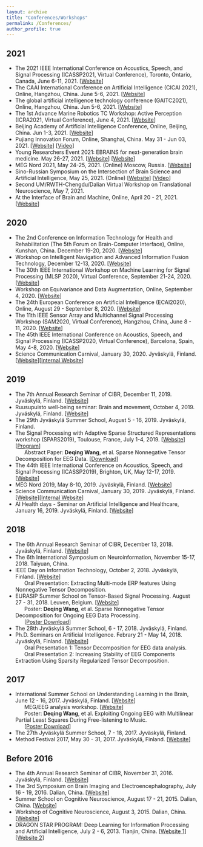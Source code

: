 ```yaml
---
layout: archive
title: "Conferences/Workshops"
permalink: /Conferences/
author_profile: true
---
```


2021
------
* The 2021 IEEE International Conference on Acoustics, Speech, and Signal Processing (ICASSP2021, Virtual Conference), Toronto, Ontario, Canada, June 6-11, 2021. [<a href="https://2021.ieeeicassp.org/" target="_blank">Website</a>]<br />
* The CAAI International Conference on Artificial Intelligence (CICAI 2021), Online, Hangzhou, China. June 5-6, 2021. [<a href="https://cicai.caai.cn/#/" target="_blank">Website</a>]<br />
* The global artificial intelligence technology conference (GAITC2021), Online, Hangzhou, China. Jun 5-6, 2021. [<a href="https://gaitc.caai.cn/" target="_blank">Website</a>]<br />
* The 1st Advance Marine Robotics TC Workshop: Active Perception (ICRA2021, Virtual Conference), June 4, 2021. [<a href="https://dartmouthrobotics.github.io/icra-2021-uw-active-perception/" target="_blank">Website</a>]<br />
* Beijing Academy of Artificial Intelligence Conference, Online, Beijing, China. Jun 1-3, 2021. [<a href="https://2021.baai.ac.cn/" target="_blank">Website</a>]<br />
* Pujiang Innovation Forum, Online, Shanghai, China. May 31 - Jun 03, 2021. [<a href="http://www.pujiangforum.cn/" target="_blank">Website</a>] [<a href="https://yicai.smgbb.cn/live/101063018.html" target="_blank">Video</a>]<br />
* Young Researchers Event 2021: EBRAINS for next-generation brain medicine. May 26-27, 2021. [<a href="https://www.humanbrainproject.eu/en/education/YRE21/" target="_blank">Website</a>] [<a href="https://events.humanbrainproject.eu/yre2021/" target="_blank">Website</a>]<br />
* MEG Nord 2021, May 24-25, 2021. (Online) Moscow, Russia. [<a href="https://megnord.org/2021/detailed-program-2021.html" target="_blank">Website</a>]<br />
* Sino-Russian Symposium on the Intersection of Brain Science and Artificial Intelligence, May 25, 2021. (Online) [<a href="https://mp.weixin.qq.com/s/sErw88naNtNO31hlFYWS-A" target="_blank">Website</a>] [<a href="https://appc75jwmhz4298.h5.xiaoeknow.com/v2/course/alive/l_60ab610ee4b07e4d7fd8438c?app_id=appC75jwmhz4298&alive_mode=0&pro_id=&type=2&available=true&share_user_id=u_6076b72173430_YRpXu681wf&share_type=5&scene=%E5%88%86%E4%BA%AB&is_redirect=1" target="_blank">Video</a>]<br />
* Second UM/RWTH-Chengdu/Dalian Virtual Workshop on Translational Neuroscience, May 7, 2021.
* At the Interface of Brain and Machine, Online, April 20 - 21, 2021. [<a href="https://brainandmachineevent.natureresearch.cn/" target="_blank">Website</a>]

2020
------
* The 2nd Conference on Information Technology for Health and Rehabilitation (The 5th Forum on Brain-Computer Interface), Online, Kunshan, China. December 19-20, 2020. [<a href="https://mp.weixin.qq.com/s/KBAvKEMNbJ2DS0gNAvI2lQ" target="_blank">Website</a>]<br />
* Workshop on Intelligent Navigation and Advanced Information Fusion Technology, December 12-13, 2020. [<a href="https://mp.weixin.qq.com/s/Nuor0XaETThgoqBh2HCtxA" target="_blank">Website</a>]<br />
* The 30th IEEE International Workshop on Machine Learning for Signal Processing (MLSP 2020), Virtual Conference, September 21-24, 2020. [<a href="https://ieeemlsp.cc/" target="_blank">Website</a>]<br />
* Workshop on Equivariance and Data Augmentation, Online, September 4, 2020. [<a href="https://sites.google.com/view/equiv-data-aug/home" target="_blank">Website</a>]<br />
* The 24th European Conference on Artificial Intelligence (ECAI2020), Online, August 29 - September 8, 2020. [<a href="https://digital.ecai2020.eu/" target="_blank">Website</a>]<br />
* The 11th IEEE Sensor Array and Multichannel Signal Processing Workshop (SAM2020, Virtual Conference), Hangzhou, China, June 8 - 11, 2020. [<a href="https://sam2020.aconf.org/" target="_blank">Website</a>]<br />
* The 45th IEEE International Conference on Acoustics, Speech, and Signal Processing (ICASSP2020, Virtual Conference), Barcelona, Spain, May 4-8, 2020. [<a href="https://2020.ieeeicassp.org/" target="_blank">Website</a>]<br />
* Science Communication Carnival, January 30, 2020. Jyväskylä, Finland. [<a href="https://korppi.jyu.fi/kotka/course/student/generalCourseInfo.jsp?lang=1&course=245892" target="_blank">Website</a>][<a href="https://uno.jyu.fi/en/current/archive/2019/12/science-communication-carnival" target="_blank">Internal Website</a>]<br />

2019
------
* The 7th Annual Research Seminar of CIBR, December 11, 2019. Jyväskylä, Finland. [<a href="https://cibr.jyu.fi/en/news/7th-annual-research-seminar-of-cibr" target="_blank">Website</a>]<br />
* Ruusupuisto well-being seminar: Brain and movement, October 4, 2019. Jyväskylä, Finland. [<a href="https://www.jyu.fi/science/en/nanoscience-center/current/seminars/wellbeing-seminar" target="_blank">Website</a>]<br />
* The 29th Jyväskylä Summer School, August 5 - 16, 2019. Jyväskylä, Finland.<br />
* The Signal Processing with Adaptive Sparse Structured Representations workshop (SPARS2019), Toulouse, France, July 1-4, 2019. [<a href="http://www.spars-workshop.org/" target="_blank">Website</a>] [<a href="https://www.conftool.net/spars2019/index.php?page=browseSessions&mode=list&presentations=show" target="_blank">Program</a>]<br />&nbsp;&nbsp;&nbsp;&nbsp;&nbsp;&nbsp;Abstract Paper: <b>Deqing Wang</b>, et al. Sparse Nonnegative Tensor Decomposition for EEG Data. [<a href="https://www.conftool.net/spars2019/index.php/Abstract156-WANG-156.pdf?page=downloadPaper&filename=Abstract156-WANG-156.pdf&form_id=156&form_version=final" target="_blank">Download</a>]<br />
* The 44th IEEE International Conference on Acoustics, Speech, and Signal Processing (ICASSP2019), Brighton, UK, May 12-17, 2019. [<a href="https://2019.ieeeicassp.org/" target="_blank">Website</a>]<br />
* MEG Nord 2019, May 8-10, 2019. Jyväskylä, Finland. [<a href="http://megnord.org/2019/program.html" target="_blank">Website</a>]<br />
* Science Communication Carnival, January 30, 2019. Jyväskylä, Finland. [<a href="https://korppi.jyu.fi/kotka/course/student/generalCourseInfo.jsp?lang=1&course=237353" target="_blank">Website</a>][<a href="https://uno.jyu.fi/en/current/archive/2018/11/science-communication-carnival" target="_blank">Internal Website</a>]<br />
* AI Health days - Seminar on Artificial Intelligence and Healthcare, January 16, 2019. Jyväskylä, Finland. [<a href="https://www.jyu.fi/en/current/archive/2019/01/ai-health-days-2013seminar" target="_blank">Website</a>]<br />

2018
------
* The 6th Annual Research Seminar of CIBR, December 13, 2018. Jyväskylä, Finland. [<a href="https://cibr.jyu.fi/en/6th-annual-research-seminar" target="_blank">Website</a>]<br />
* The 6th International Symposium on Neuroinformation, November 15-17, 2018. Taiyuan, China.<br />
* IEEE Day on Information Technology, October 2, 2018. Jyväskylä, Finland. [<a href="http://sites.ieee.org/finland/?p=841" target="_blank">Website</a>]<br />&nbsp;&nbsp;&nbsp;&nbsp;&nbsp;&nbsp;Oral Presentation: Extracting Multi-mode ERP features Using Nonnegative Tensor Decomposition.<br />
* EURASIP Summer School on Tensor-Based Signal Processing. August 27 - 31, 2018. Leuven, Belgium. [<a href="https://homes.esat.kuleuven.be/~sistawww/biomed/biotensorssummerschool18/" target="_blank">Website</a>]<br />&nbsp;&nbsp;&nbsp;&nbsp;&nbsp;&nbsp;Poster: <b>Deqing Wang</b>, et al. Sparse Nonnegative Tensor Decomposition for Ongoing EEG Data Processing.<br />&nbsp;&nbsp;&nbsp;&nbsp;&nbsp;&nbsp;[<a href="http://users.jyu.fi/~dewang/Documents/Deqing_Wang_et_al_Poster_EURASIP_Summer_School_2018.pdf" target="_blank">Poster Download</a>]<br />
* The 28th Jyväskylä Summer School, 6 - 17, 2018. Jyväskylä, Finland.<br />
* Ph.D. Seminars on Artificial Intelligence. Febrary 21 - May 14, 2018. Jyväskylä, Finland. [<a href="https://helituominen.wordpress.com/kurssit-it/tekoalyseminaari-kevat-2018/" target="_blank">Website</a>]<br />&nbsp;&nbsp;&nbsp;&nbsp;&nbsp;&nbsp;Oral Presentation 1: Tensor Decomposition for EEG data analysis.<br />&nbsp;&nbsp;&nbsp;&nbsp;&nbsp;&nbsp;Oral Presentation 2: Increasing Stability of EEG Components Extraction Using Sparsity Regularized Tensor Decomposition.<br />

2017
------
* International Summer School on Understanding Learning in the Brain, June 12 - 16, 2017. Jyväskylä, Finland. [<a href="https://cibr.jyu.fi/en/training/brain-summerschool2017/scientific_program" target="_blank">Website</a>]<br />
&nbsp;&nbsp;&nbsp;&nbsp;&nbsp;&nbsp;MEG/EEG analysis workshop. [<a href="http://www.fieldtriptoolbox.org/workshop/jyvaskyla2017" target="_blank">Website</a>]<br />&nbsp;&nbsp;&nbsp;&nbsp;&nbsp;&nbsp;Poster: <b>Deqing Wang</b>, et al. Exploiting Ongoing EEG with Multilinear Partial Least Squares During Free-listening to Music.<br />&nbsp;&nbsp;&nbsp;&nbsp;&nbsp;&nbsp;[<a href="http://users.jyu.fi/~dewang/Documents/Deqing_Wang_et_al_Poster_2017.pdf" target="_blank">Poster Download</a>]<br />
* The 27th Jyväskylä Summer School, 7 - 18, 2017. Jyväskylä, Finland.<br />
* Method Festival 2017, May 30 - 31, 2017. Jyväskylä, Finland. [<a href="https://www.jyu.fi/edupsy/fi/tutkimus/ihme/metodifestivaali-2017/en" target="_blank">Website</a>]<br />

Before 2016
------
* The 4th Annual Research Seminar of CIBR, November 31, 2016. Jyväskylä, Finland. [<a href="https://cibr.jyu.fi/news/4thannualseminar" target="_blank">Website</a>]<br />
* The 3rd Symposium on Brain Imaging and Electroencephalography, July 16 - 19, 2016. Dalian, China. [<a href="http://brain.lnnu.edu.cn/Notice/62.html" target="_blank">Website</a>]<br />
* Summer School on Cognitive Neuroscience, August 17 - 21, 2015. Dalian, China. [<a href="http://brain.lnnu.edu.cn/Notice/38.html" target="_blank">Website</a>]<br />
* Workshop of Cognitive Neuroscience, August 3, 2015. Dalian, China. [<a href="http://ee.dlut.edu.cn/info/1085/5536.htm" target="_blank">Website</a>]
* DRAGON STAR PROGRAM: Deep Learning for Information Processing and Artificial Intelligence, July 2 - 6, 2013. Tianjin, China. [<a href="https://test2.ccf.org.cn/YOCSEF/Branches/Tianjin/News/qthd/2014-07-03/607247.shtml" target="_blank">Website 1</a>] [<a href="https://www.ccf.org.cn/DRAGON_STAR_PROGRAM/Schedule/2013/" target="_blank">Website 2</a>]
